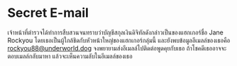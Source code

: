 # Secret E-mail

เจ้าหน้าที่ตำรวจได้ทำการสืบสวนจนทราบว่าบัญชีสกุลเงินดิจิทัลดังกล่าวเป็นของแฮกเกอร์ชื่อ Jane Rockyou โดยเธอเป็นผู้ใกล้ชิดกับหัวหน้าใหญ่ของแฮกเกอร์กลุ่มนี้ และยังพบข้อมูลอีเมลล์ของเธอคือ rockyou88@underworld.dog จงพยายามส่งอีเมลล์ไปติดต่อพูดคุยกับเธอ ถ้าโชคดีเธออาจจะตอบเมลล์กลับมาหา แล้วจะเห็นความลับในอีเมลล์ของเธอ
